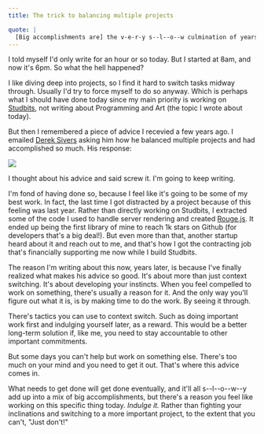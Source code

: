 ```yaml
---
title: The trick to balancing multiple projects

quote: |
  [Big accomplishments are] the v-e-r-y s--l--o--w culmination of years of spending a little time each week doing something. - Derek Sivers
---
```


I told myself I'd only write for an hour or so today. But I started at 8am, and now it's 6pm. So what the hell happened?

I like diving deep into projects, so I find it hard to switch tasks midway through. Usually I'd try to force myself to do so anyway. Which is perhaps what I should have done today since my main priority is working on [Studbits](http://studbits.com), not writing about Programming and Art (the topic I wrote about today). 

But then I remembered a piece of advice I recevied a few years ago. I emailed [Derek Sivers](https://sivers.org) asking him how he balanced multiple projects and had accomplished so much. His response:

<image src="https://user-images.githubusercontent.com/11031952/56325872-84c45400-6139-11e9-9b44-95cb2ae3e53e.jpeg" />

I thought about his advice and said screw it. I'm going to keep writing.

I'm fond of having done so, because I feel like it's going to be some of my best work. In fact, the last time I got distracted by a project because of this feeling was last year. Rather than directly working on Studbits, I extracted some of the code I used to handle server rendering and created [Rouge.js](https://github.com/alidcastano/rogue.js). It ended up being the first library of mine to reach 1k stars on Github (for developers that's a big deal!). But even more than that, another startup heard about it and reach out to me, and that's how I got the contracting job that's financially supporting me now while I build Studbits.

The reason I'm writing about this now, years later, is because I've finally realized what makes his advice so good. It's about more than just context switching. It's about developing your instincts. When you feel compelled to work on something, there's usually a reason for it. And the only way you'll figure out what it is, is by making time to do the work. By seeing it through.

There's tactics you can use to context switch. Such as doing important work first and indulging yourself later, as a reward. This would be a better long-term solution if, like me, you need to stay accountable to other important commitments.

But some days you can't help but work on something else. There's too much on your mind and you need to get it out. That's where this advice comes in.

What needs to get done will get done eventually, and it'll all s--l--o--w--y add up into a mix of big accomplishments, but there's a reason you feel like working on this specific thing today. *Indulge it.* Rather than fighting your inclinations and switching to a more important project, to the extent that you can't, "Just don't!" 

